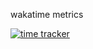 wakatime metrics

[![time tracker](https://wakatime.com/badge/github/kkouomeu/1kevinson.svg)](https://wakatime.com/badge/github/kkouomeu/1kevinson)


